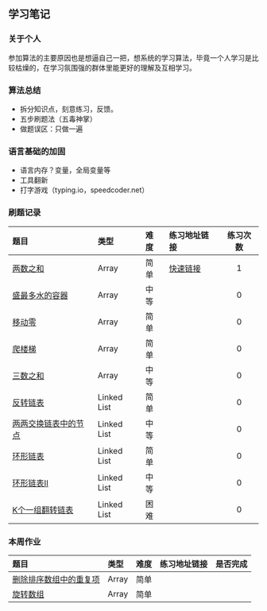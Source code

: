 ## 学习笔记

### 关于个人
参加算法的主要原因也是想逼自己一把，想系统的学习算法，毕竟一个人学习是比较枯燥的，在学习氛围强的群体里能更好的理解及互相学习。

### 算法总结
- 拆分知识点，刻意练习，反馈。
- 五步刷题法（五毒神掌）
- 做题误区：只做一遍

### 语言基础的加固
- 语言内存？变量，全局变量等
- 工具翻新
- 打字游戏（typing.io，speedcoder.net）


### 刷题记录

| 题目 | 类型 | 难度 | 练习地址链接 | 练习次数 |
| :----- | :----- | :----- | :----- | :----: |
| [两数之和](https://leetcode-cn.com/problems/two-sum/) | Array | 简单 | [快速链接](https://github.com/GaryHjy/learn-algorithm/blob/master/Week_01/Array/%E4%B8%A4%E6%95%B0%E4%B9%8B%E5%92%8C.js) | 1 |
| [盛最多水的容器](https://leetcode-cn.com/problems/container-with-most-water/) | Array | 中等 |  | 0 |
| [移动零](https://leetcode-cn.com/problems/move-zeroes/) | Array | 简单 |  | 0 |
| [爬楼梯](https://leetcode-cn.com/problems/climbing-stairs/) | Array | 简单 |  | 0 |
| [三数之和](https://leetcode-cn.com/problems/3sum/) | Array | 中等 |  | 0 |
| [反转链表](https://leetcode-cn.com/problems/reverse-linked-list/) | Linked List | 简单 |  | 0 |
| [两两交换链表中的节点](https://leetcode-cn.com/problems/swap-nodes-in-pairs/) | Linked List | 中等 |  | 0 |
| [环形链表](https://leetcode-cn.com/problems/linked-list-cycle/) | Linked List | 简单 |  | 0 |
| [环形链表II](https://leetcode-cn.com/problems/linked-list-cycle-ii/) | Linked List | 中等 |  | 0 |
| [K个一组翻转链表](https://leetcode-cn.com/problems/reverse-nodes-in-k-group/) | Linked List | 困难 | | 0 |


### 本周作业

| 题目 | 类型 | 难度 | 练习地址链接 | 是否完成 |
| :----- | :----- | :----- | :----- | :----: |
| [删除排序数组中的重复项](https://leetcode-cn.com/problems/remove-duplicates-from-sorted-array/) | Array | 简单 |  | |
| [旋转数组](https://leetcode-cn.com/problems/rotate-array/) | Array | 简单 |  |  |




